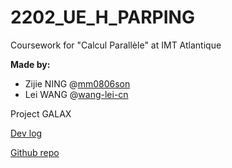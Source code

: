 # 2202_UE_H_PARPING
Coursework for "Calcul Parallèle" at IMT Atlantique

**Made by:**

- Zijie NING @[mm0806son](https://github.com/mm0806son)
- Lei WANG @[wang-lei-cn](https://github.com/wang-lei-cn)

Project GALAX

[Dev log](https://cloud.imt-atlantique.fr/index.php/s/qJ7A5kAfRnmH6zx?)

[Github repo](https://github.com/mm0806son/Project_GALAX)
